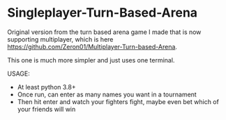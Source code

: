 # Singleplayer-Turn-Based-Arena

Original version from the turn based arena game I made that is now supporting multiplayer, which is here https://github.com/Zeron01/Multiplayer-Turn-based-Arena.

This one is much more simpler and just uses one terminal.

USAGE:
- At least python 3.8+
- Once run, can enter as many names you want in a tournament
- Then hit enter and watch your fighters fight, maybe even bet which of your friends will win
